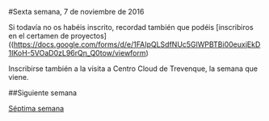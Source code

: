 #Sexta semana, 7 de noviembre de 2016

Si todavía no os habéis inscrito, recordad
también que podéis
[inscribiros en el certamen de proyectos]((https://docs.google.com/forms/d/e/1FAIpQLSdfNUc5GlWPBTBi00euxjEkD1IKoH-5VOaD0zL96rQn_Q0tow/viewform)

Inscribirse también a la visita a Centro Cloud de Trevenque, la semana
que viene.



##Siguiente semana

[Séptima semana](7-semana.md)
